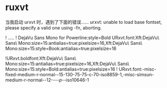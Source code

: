 <link href="../../css/style.css" rel="stylesheet" type="text/css" />


# ruxvt
当我启动 urxvt 时，遇到了下面的错误……
urxvt: unable to load base fontset, please specify a valid one using -fn, aborting.

! .....
! DejaVu Sans Mono for Powerline:style=Bold
URxvt.font:Xft:DejaVu\ Sans\ Mono:size=15:antialias=true:pixelsize=16,Xft:DejaVu\ Sans\ Mono:size=15:style=Book:antialias=true:pixelsize=16

!URxvt.boldfont:Xft:DejaVu\ Sans\ Mono:size=15:antialias=true:pixelsize=16,Xft:DejaVu\ Sans\ Mono:size=15:style=Bold:antialias=true:pixelsize=16
! URxvt.font:-misc-fixed-medium-r-normal--15-130-75-75-c-70-iso8859-1,-misc-simsun-medium-r-normal--12-*-*-*-p-*-iso10646-1


